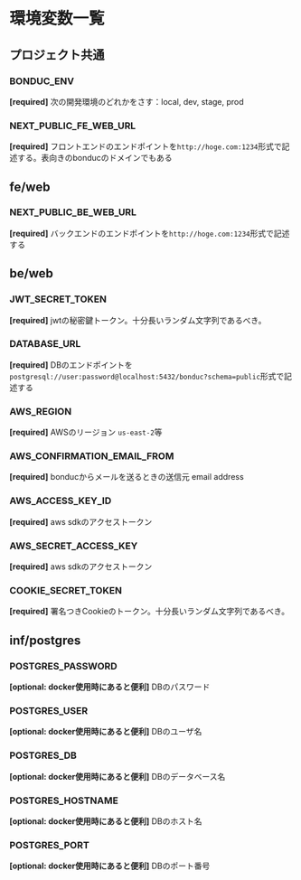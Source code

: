 # 環境変数一覧

## プロジェクト共通

### BONDUC_ENV
__[required]__ 次の開発環境のどれかをさす：local, dev, stage, prod

### NEXT_PUBLIC_FE_WEB_URL
__[required]__ フロントエンドのエンドポイントを```http://hoge.com:1234```形式で記述する。表向きのbonducのドメインでもある

## fe/web

### NEXT_PUBLIC_BE_WEB_URL
__[required]__ バックエンドのエンドポイントを```http://hoge.com:1234```形式で記述する

## be/web

### JWT_SECRET_TOKEN
__[required]__ jwtの秘密鍵トークン。十分長いランダム文字列であるべき。

### DATABASE_URL
__[required]__ DBのエンドポイントを```postgresql://user:password@localhost:5432/bonduc?schema=public```形式で記述する

### AWS_REGION
__[required]__ AWSのリージョン ```us-east-2```等

### AWS_CONFIRMATION_EMAIL_FROM
__[required]__ bonducからメールを送るときの送信元 email address

### AWS_ACCESS_KEY_ID
__[required]__ aws sdkのアクセストークン

### AWS_SECRET_ACCESS_KEY
__[required]__ aws sdkのアクセストークン

### COOKIE_SECRET_TOKEN
__[required]__ 署名つきCookieのトークン。十分長いランダム文字列であるべき。

## inf/postgres

### POSTGRES_PASSWORD
__[optional: docker使用時にあると便利]__ DBのパスワード
  
### POSTGRES_USER
__[optional: docker使用時にあると便利]__ DBのユーザ名
  
### POSTGRES_DB
__[optional: docker使用時にあると便利]__ DBのデータベース名

### POSTGRES_HOSTNAME
__[optional: docker使用時にあると便利]__ DBのホスト名

### POSTGRES_PORT
__[optional: docker使用時にあると便利]__ DBのポート番号
